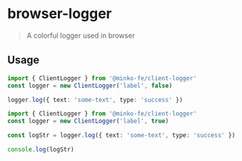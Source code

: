 # browser-logger

> A colorful logger used in browser

## Usage

```ts
import { ClientLogger } from '@minko-fe/client-logger'
const logger = new ClientLogger('label', false)

logger.log({ text: 'some-text', type: 'success' })
```



```ts
import { ClientLogger } from '@minko-fe/client-logger'
const logger = new ClientLogger('label', true)

const logStr = logger.log({ text: 'some-text', type: 'success' })

console.log(logStr)
```

